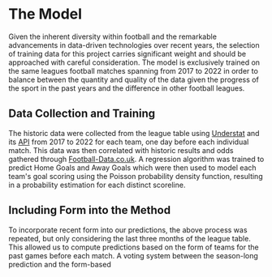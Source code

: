 # The Model
Given the inherent diversity within football and the remarkable advancements in data-driven technologies over recent years, the selection of training data for this project carries significant weight and should be approached with careful consideration. The model is exclusively trained on the same leagues football matches spanning from 2017 to 2022 in order to balance between the quantity and quality of the data given the progress of the sport in the past years and the difference in other football leagues.

## Data Collection and Training

The historic data were collected from the league table using [Understat](https://understat.com/ "Understat's Homepage") and its [API](https://understat.readthedocs.io/en/latest/ "Understat API") from 2017 to 2022 for each team, one day before each individual match. This data was then correlated with historic results and odds gathered through [Football-Data.co.uk](https://www.football-data.co.uk/englandm.php "Football-Data.co.uk"). A regression algorithm was trained to predict Home Goals and Away Goals which were then used to model each team's goal scoring using the Poisson probability density function, resulting in a probability estimation for each distinct scoreline.

## Including Form into the Method

To incorporate recent form into our predictions, the above process was repeated, but only considering the last three months of the league table. This allowed us to compute predictions based on the form of teams for the past games before each match. A voting system between the season-long prediction and the form-based